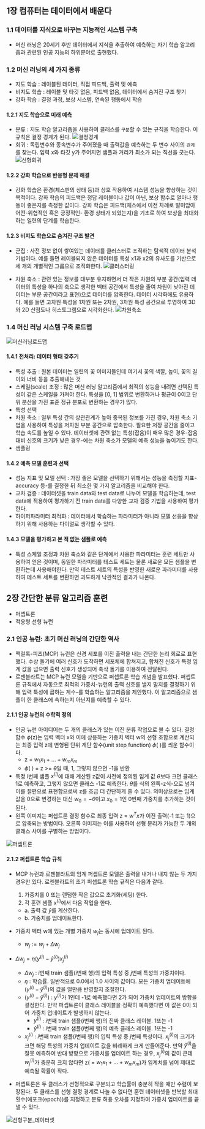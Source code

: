 ## 1장 컴퓨터는 데이터에서 배운다

### 1.1 데이터를 지식으로 바꾸는 지능적인 시스템 구축

- 머신 러닝은 20세기 후반 데이터에서 지식을 추출하여 예측하는 자기 학습 알고리즘과 관련된 인공 지능의 하위분야로 출현했다.

### 1.2 머신 러닝의 세 가지 종류

- 지도 학습 : 레이블된 데이터, 직접 피드백, 출력 및 예측
- 비지도 학습 : 레이블 및 타깃 없음, 피드백 없음, 데이터에서 숨겨진 구조 찾기
- 강화 학습 : 결정 과정, 보상 시스템, 연속된 행동에서 학습

#### 1.2.1 지도 학습으로 미래 예측

- 분류 : 지도 학습 알고리즘을 사용하여 클래스를 `구분`할 수 있는 규칙을 학습한다. 이 규칙은 결정 경계가 된다.
  ![결정경계](image/결정경계.jpg)
- 회귀 : 독립변수와 종속변수가 주어졌을 때 출력값을 예측하는 두 변수 사이의 `관계`를 찾는다. 입력 x와 타깃 y가 주어지면 샘플과 거리가 최소가 되는 직선을 긋는다.
  ![선형회귀](image/선형회귀.jpg)

#### 1.2.2 강화 학습으로 반응형 문제 해결

- 강화 학습은 환경(체스판의 상태 등)과 상호 작용하여 시스템 성능을 향상하는 것이 목적이다. 강화 학습의 피드백은 정답 레이블이나 값이 아닌, 보상 함수로 얼마나 행동이 좋은지를 측정한 값이다. 강화 학습은 피드백(체스에서 이전 차례로 말미암아 어떤-위협적인 혹은 긍정적인- 환경 상태가 되었는지)을 기초로 하여 보상을 최대화 하는 일련의 단계를 학습한다.

#### 1.2.3 비지도 학습으로 숨겨진 구조 발견

- 군집 : 사전 정보 없이 쌓여있는 데이터를 클러스터로 조직하는 탐색적 데이터 분석 기법이다. 예를 들면 레이블되지 않은 데이터를 특성 x1과 x2의 유사도를 기반으로 세 개의 개별적인 그룹으로 조직화한다.
  ![클러스터링](image/클러스터링.jpg)

- 차원 축소 : 관련 있는 정보를 대부분 유지하면서 더 작은 차원의 부분 공간(입력 데이터의 특성을 하나의 축으로 생각한 벡터 공간에서 특성을 줄여 차원이 낮아진 데이터는 부분 공간이라고 표현)으로 데이터를 압축한다. 데이터 시각화에도 유용하다. 예를 들면 고차원 특성을 1차원 또는 2차원, 3차원 특성 공간으로 투영하여 3D와 2D 산점도나 히스토그램으로 시각화한다.
  ![차원축소](image/차원축소.jpg)

### 1.4 머신 러닝 시스템 구축 로드맵

![머신러닝로드맵](image/머신러닝로드맵.jpg)

#### 1.4.1 전처리: 데이터 형태 갖추기

- 특성 추출 : 원본 데이터는 일련의 꽃 이미지들인데 여기서 꽃의 색깔, 높이, 꽃의 길이와 너비 등을 추출해내는 것
- 스케일(scale) 조정 : 많은 머신 러닝 알고리즘에서 최적의 성능을 내려면 선택된 특성이 같은 스케일을 가져야 한다. 특성을 [0, 1] 범위로 변환하거나 평균이 0이고 단위 분산을 가진 표준 정규 분포로 변환하는 경우가 많다.
- 특성 선택
- 차원 축소 : 일부 특성 간의 상관관계가 높아 중복된 정보를 가진 경우, 차원 축소 기법을 사용하여 특성을 저차원 부분 공간으로 압축한다. 필요한 저장 공간을 줄이고 학습 속도를 높일 수 있다. 데이터셋에 관련 없는 특성(잡음)이 매우 많은 경우-잡음 대비 신호의 크기가 낮은 경우-에는 차원 축소가 모델의 예측 성능을 높이기도 한다.
- 샘플링

#### 1.4.2 예측 모델 훈련과 선택

- 성능 지표 및 모델 선택 : 가장 좋은 모델을 선택하기 위해서는 성능을 측정할 지표-accuracy 등-를 결정한 뒤 최소한 몇 가지 알고리즘을 비교해야 한다.
- 교차 검증 : 데이터셋을 train data와 test data로 나누어 모델을 학습하는데, test data에 적용하여 평가하기 전 train data를 다양한 교차 검증 기법을 사용하여 평가한다.
- 하이퍼파라미터 최적화 : 데이터에서 학습하는 파라미터가 아니라 모델 선응을 향상하기 위해 사용하는 다이얼로 생각할 수 있다.

#### 1.4.3 모델을 평가하고 본 적 없는 샘플로 예측

- 특성 스케일 조정과 차원 축소와 같은 단계에서 사용한 파라미터는 훈련 세트만 사용하여 얻은 것이며, 동일한 파라미터를 테스트 세트는 물론 새로운 모든 샘플을 변환하는데 사용해야한다. 만약 테스트 세트의 특성을 반영한 새로운 파라미터를 사용하여 테스트 세트를 변환하면 과도하게 낙관적인 결과가 나온다.

## 2장 간단한 분류 알고리즘 훈련

- 퍼셉트론
- 적응형 선형 뉴런

### 2.1 인공 뉴런: 초기 머신 러닝의 간단한 역사

- 맥컬록-피츠(MCP) 뉴런은 신경 세포를 이진 출력을 내는 간단한 논리 회로로 표현했다. 수상 돌기에 여러 신호가 도착하면 세포체에 합쳐지고, 합쳐진 신호가 특정 임계 값을 넘으면 출력 신호가 생성되어 축삭 돌기를 이용하여 전달된다.
- 로젠블라트는 MCP 뉴런 모델을 기반으로 퍼셉트론 학습 개념을 발표했다. 퍼셉트론 규칙에서 자동으로 최적의 가중치-뉴런의 출력 신호를 낼지 말지를 결정하기 위해 입력 특성에 곱하는 계수-를 학습하는 알고리즘을 제안했다. 이 알고리즘으로 샘플이 한 클래스에 속하는지 아닌지를 예측할 수 있다.

#### 2.1.1 인공 뉴런의 수학적 정의

- 인공 뉴런 아이디어는 두 개의 클래스가 있는 이진 분류 작업으로 볼 수 있다. 결정 함수 $\phi$(z)는 입력 벡터 x와 이에 상응하는 가중치 벡터 w의 선형 조합으로 계산되는 최종 입력 z에 변형된 단위 계단 함수(unit step function) $\phi$( )를 씌운 함수이다.
  - z = $w_1 x_1 + ... + w_m x_m$
  - $\phi$( ) = z >= $\theta$일 때, 1, 그렇지 않으면 -1을 반환
- 특정 i번째 샘플 $x^{(i)}$에 대해 계산된 z값이 사전에 정의된 임계 값 $\theta$보다 크면 클래스 1로 예측하고, 그렇지 않으면 클래스 -1로 예측한다. $\theta$를 식의 왼쪽-z식-으로 넘겨 이를 절편으로 표현함으로써 z를 조금 더 간단하게 쓸 수 있다. 의미상으로는 임계 값을 0으로 변경하는 대신 $w_0=- \theta$이고 $x_0=1$인 0번째 가중치를 추가하는 것이 된다.
- 왼쪽 이미지는 퍼셉트론 결정 함수로 최종 입력 z = $w^Tx$가 이진 출력(-1 또는 1)으로 압축되는 방법이다. 오른쪽 이미지는 이를 사용하여 선형 분리가 가능한 두 개의 클래스 사이를 구별하는 방법이다.

![퍼셉트론](image/퍼셉트론.jpg)

#### 2.1.2 퍼셉트론 학습 규칙

- MCP 뉴런과 로젠블라트의 임계 퍼셉트론 모델은 출력을 내거나 내지 않는 두 가지 경우만 있다. 로젠블라트의 초기 퍼셉트론 학습 규칙은 다음과 같다.

  1. 가중치를 0 또는 랜덤한 작은 값으로 초기화(세팅) 한다.
  2. 각 훈련 샘플 $x^{(i)}$에서 다음 작업을 한다.

  - a. 출력 값 $\hat{y}$를 계산한다.
  - b. 가중치를 업데이트한다.

- 가중치 벡터 w에 있는 개별 가중치 $w_j$는 동시에 업데이트 된다.

  - $w_j := w_j + \Delta w_j$

- $\Delta w_j = \eta \bigl(y^{(i)}-\hat{y}^{(i)}\bigr) x^{(i)}_j$

  - $\Delta w_j$ : $i$번째 train 샘플($i$번째 행)의 입력 특성 중 $j$번째 특성의 가중치이다.
  - $\eta$ : 학습률. 일반적으로 0.0에서 1.0 사이의 값이다. 모든 가중치 업데이트에 $(y^{(i)}-\hat{y}^{(i)})$의 값을 얼만큼 반영할지 조절한다.
  - $(y^{(i)}-\hat{y}^{(i)})$ : $y^{(i)}$가 1인데 -1로 예측했다면 2가 되어 가중치 업데이트의 방향을 결정한다. 만약 퍼셉트론이 클래스 레이블을 정확히 예측했다면 이 값은 0이 되어 가중치 업데이트가 발생하지 않는다.
    - $y^{(i)}$ : $i$번째 train 샘플($i$번째 행)의 진짜 클래스 레이블. 1또는 -1
    - $\hat y^{(i)}$ : $i$번째 train 샘플($i$번째 행)의 예측 클래스 레이블. 1또는 -1
  - $x^{(i)}_j$ : $i$번째 train 샘플($i$번째 행)의 입력 특성 중 $j$번째 특성이다. $x^{(i)}_j$의 크기가 크면 해당 특성의 가중치 업데이트 값을 비례하게 크게 만들어준다. 만약 $\hat y^{(i)}$을 잘못 예측하여 반대 방향으로 가중치를 업데이트 하는 경우, $x^{(i)}_j$의 값이 큰데 $w^{(i)}_j$가 충분히 크지 않다면 z( = $w_1 x_1 + ... + w_m x_m$)가 임계치를 넘어 제대로 예측될 확률이 작다.

- 퍼셉트론은 두 클래스가 선형적으로 구분되고 학습률이 충분히 작을 때만 수렴이 보장된다. 두 클래스를 선형 결정 경계로 나눌 수 없다면 훈련 데이터셋을 반복할 최대 횟수(에포크(epoch))를 지정하고 분류 허용 오차를 지정하여 가중치 업데이트를 끝낼 수 있다.

![선형구분_데이터셋](image/p053_선형구분_데이터셋.jpg)

